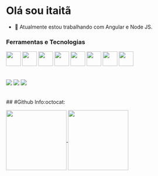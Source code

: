 
<h1>Olá sou itaitã</h1>

- 🔭 Atualmente estou trabalhando com Angular e Node JS.


### Ferramentas e Tecnologias 

<div>
  <img src="https://cdn-icons-png.flaticon.com/512/1183/1183621.png" width="40" height="40" />
  <img src="https://cdn.jsdelivr.net/gh/devicons/devicon/icons/java/java-original-wordmark.svg" width="40" height="40" />
  <img src="https://cdn.jsdelivr.net/gh/devicons/devicon/icons/angularjs/angularjs-original.svg" width="40" height="40" />
  <img src="https://cdn.jsdelivr.net/gh/devicons/devicon/icons/dotnetcore/dotnetcore-original.svg" width="40" height="40" />
  <img src="https://cdn.jsdelivr.net/gh/devicons/devicon/icons/git/git-original-wordmark.svg" width="40" height="40" />
  <img src="https://cdn.jsdelivr.net/gh/devicons/devicon/icons/typescript/typescript-original.svg" width="40" height="40" />
  <img src="https://cdn.jsdelivr.net/gh/devicons/devicon/icons/mysql/mysql-original-wordmark.svg" width="40" height="40" />
  <img src="https://cdn.jsdelivr.net/gh/devicons/devicon/icons/postgresql/postgresql-original-wordmark.svg" width="40" height="40" />  
</div>
<br>
<br>
<div>
<a href="https://www.instagram.com/itaitan" target="_blank"><img src="https://img.shields.io/badge/-Instagram-%23E4405F?style=for-the-badge&logo=instagram&logoColor=white" target="_blank"></a>
<a href = "mailto:itaitan2@gmail.com"><img src="https://img.shields.io/badge/Gmail-D14836?style=for-the-badge&logo=gmail&logoColor=white" target="_blank"></a>
<a href="https://www.linkedin.com/in/itaitan-araujo-da-silva-71bb7a173/" target="_blank"><img src="https://img.shields.io/badge/-LinkedIn-%230077B5?style=for-the-badge&logo=linkedin&logoColor=white" target="_blank"></a>   
</div>

<br>
<br>
<div>
## #Github Info:octocat:
<p align="start">
  <a href="https://github.com/itaitan/">
    <img
      align="center"
      height="165"
      src="https://github-readme-stats.vercel.app/api?username=itaitan&count_private=true&show_icons=true&custom_title=Github%20Status&hide=issues&theme=dark"
    />
  </a>
  <a href="https://github.com/itaitan/">
    <img
      align="center"
      height="165"
      src="https://github-readme-stats.vercel.app/api/top-langs/?username=itaitan&&layout=compact&theme=dark"
    />
  </a>
</p>
</div>
  
  

